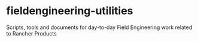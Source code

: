 # fieldengineering-utilities
Scripts, tools and documents for day-to-day Field Engineering work related to Rancher Products
